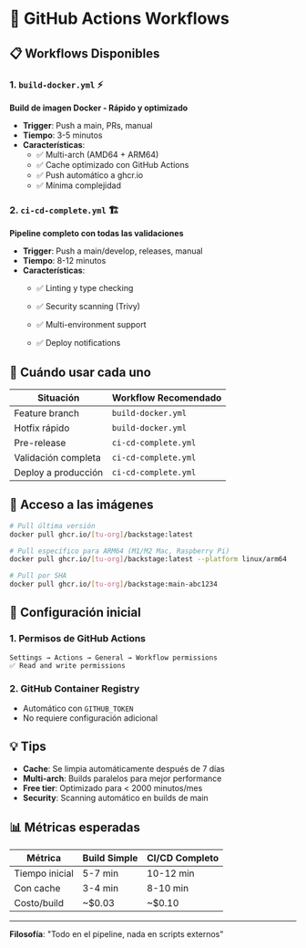 # 🚀 GitHub Actions Workflows

## 📋 Workflows Disponibles

### 1. `build-docker.yml` ⚡
**Build de imagen Docker - Rápido y optimizado**

- **Trigger**: Push a main, PRs, manual
- **Tiempo**: 3-5 minutos
- **Características**:
  - ✅ Multi-arch (AMD64 + ARM64)
  - ✅ Cache optimizado con GitHub Actions
  - ✅ Push automático a ghcr.io
  - ✅ Mínima complejidad

### 2. `ci-cd-complete.yml` 🏗️
**Pipeline completo con todas las validaciones**

- **Trigger**: Push a main/develop, releases, manual
- **Tiempo**: 8-12 minutos
- **Características**:
  - ✅ Linting y type checking
  - ✅ Security scanning (Trivy)

  - ✅ Multi-environment support
  - ✅ Deploy notifications

## 🎯 Cuándo usar cada uno

| Situación | Workflow Recomendado |
|-----------|---------------------|
| Feature branch | `build-docker.yml` |
| Hotfix rápido | `build-docker.yml` |
| Pre-release | `ci-cd-complete.yml` |
| Validación completa | `ci-cd-complete.yml` |
| Deploy a producción | `ci-cd-complete.yml` |

## 🐳 Acceso a las imágenes

```bash
# Pull última versión
docker pull ghcr.io/[tu-org]/backstage:latest

# Pull específico para ARM64 (M1/M2 Mac, Raspberry Pi)
docker pull ghcr.io/[tu-org]/backstage:latest --platform linux/arm64

# Pull por SHA
docker pull ghcr.io/[tu-org]/backstage:main-abc1234
```

## 🔧 Configuración inicial

### 1. Permisos de GitHub Actions
```
Settings → Actions → General → Workflow permissions
✅ Read and write permissions
```

### 2. GitHub Container Registry
- Automático con `GITHUB_TOKEN`
- No requiere configuración adicional

## 💡 Tips

- **Cache**: Se limpia automáticamente después de 7 días
- **Multi-arch**: Builds paralelos para mejor performance
- **Free tier**: Optimizado para < 2000 minutos/mes
- **Security**: Scanning automático en builds de main

## 📊 Métricas esperadas

| Métrica | Build Simple | CI/CD Completo |
|---------|-------------|----------------|
| Tiempo inicial | 5-7 min | 10-12 min |
| Con cache | 3-4 min | 8-10 min |
| Costo/build | ~$0.03 | ~$0.10 |

---

**Filosofía**: "Todo en el pipeline, nada en scripts externos"
